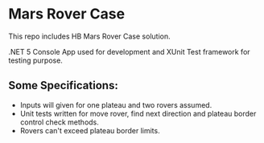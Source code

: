 # Mars Rover Case
This repo includes HB Mars Rover Case solution.

.NET 5 Console App used for development and XUnit Test framework for testing purpose.

## Some Specifications:
- Inputs will given for one plateau and two rovers assumed.
- Unit tests written for move rover, find next direction and plateau border control check methods.
- Rovers can't exceed plateau border limits.
